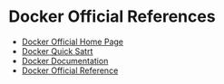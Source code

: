 # Docker Official References
- [Docker Official Home Page](https://www.docker.com/)
- [Docker Quick Satrt](https://docs.docker.com/get-started/)
- [Docker Documentation](https://docs.docker.com/)
- [Docker Official Reference](https://docs.docker.com/reference/)
